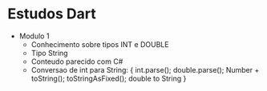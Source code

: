 # Estudos Dart
- Modulo 1
   + Conhecimento sobre tipos INT e DOUBLE
   + Tipo String 
   + Conteudo parecido com C#
   + Conversao de int para String: {
      int.parse();
      double.parse();
      Number + toString();
      toStringAsFixed(); double to String
   }

